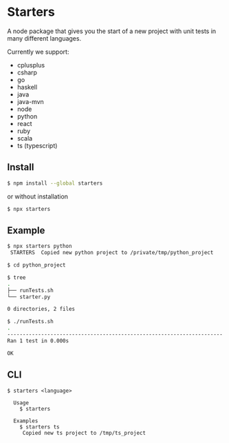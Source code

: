 # Starters

A node package that gives you the start of a new project with unit tests in many different languages.

Currently we support:

 * cplusplus
 * csharp
 * go
 * haskell
 * java
 * java-mvn
 * node
 * python
 * react
 * ruby
 * scala
 * ts (typescript)

## Install

```bash
$ npm install --global starters
```

or without installation

```bash
$ npx starters
```

## Example

```bash
$ npx starters python
 STARTERS  Copied new python project to /private/tmp/python_project

$ cd python_project

$ tree
.
├── runTests.sh
└── starter.py

0 directories, 2 files

$ ./runTests.sh
.
----------------------------------------------------------------------
Ran 1 test in 0.000s

OK
```

## CLI

```
$ starters <language>

  Usage
    $ starters

  Examples
    $ starters ts
     Copied new ts project to /tmp/ts_project
```
